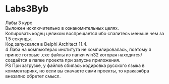 # Labs3Byb
Лабы 3 курс <br /> 
Выложен исключительно в ознакомительных целях. <br /> 
Копировать кодец целиком воспрещается ибо спалитесь меньше чем за 1.5 секунды.<br /> 
Код запускался в Delphi Architect 11.4.<br />4 Лаба на компьютерах института не компилировалась, поэтому я принес готовые .exe файлы из папки win32 которая находится/создаётся в папке проекта при запуске приложения.<br/> 
PS При загрузке, у файлов сбилась кодировка русского языка в комментариях, но если вы скачаете сами проекты, то краказябра внезапно обретет смысл.


